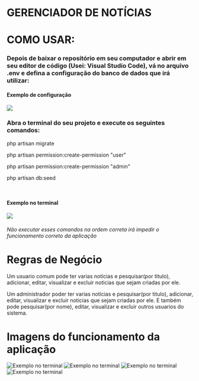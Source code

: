# GERENCIADOR DE NOTÍCIAS 

# COMO USAR: 

### Depois de baixar o repositório em seu computador e abrir em seu editor de código (Usei: Visual Studio Code), vá no arquivo .env e defina a configuração do banco de dados que irá utilizar:

#### Exemplo de configuração

![](https://github.com/fabriicioa/gerenciadorDeNoticias/blob/main/gerenciador-de-noticias/imagens_readme/6.png)


### Abra o terminal do seu projeto e execute os seguintes comandos:  

php artisan migrate

php artisan permission:create-permission "user"

php artisan permission:create-permission "admin"

php artisan db:seed

<br/>

#### Exemplo no terminal

![](https://github.com/fabriicioa/gerenciadorDeNoticias/blob/main/gerenciador-de-noticias/imagens_readme/5.png)
###### Não executar esses comandos na ordem correta irá impedir o funcionamento correto da aplicação

# Regras de Negócio

Um usuario comum pode ter varias notícias e pesquisar(por titulo), adicionar, editar, visualizar e excluir noticias que sejam criadas por ele.

Um administrador poder ter varias notícias e pesquisar(por titulo), adicionar, editar, visualizar e excluir noticias que sejam criadas por ele. E também pode pesquisar(por nome), editar, visualizar e excluir outros usuarios do sistema.


# Imagens do funcionamento da aplicação 

![Exemplo no terminal](https://github.com/fabriicioa/gerenciadorDeNoticias/blob/main/gerenciador-de-noticias/imagens_readme/1.png)
![Exemplo no terminal](https://github.com/fabriicioa/gerenciadorDeNoticias/blob/main/gerenciador-de-noticias/imagens_readme/4.png)
![Exemplo no terminal](https://github.com/fabriicioa/gerenciadorDeNoticias/blob/main/gerenciador-de-noticias/imagens_readme/2.png)
![Exemplo no terminal](https://github.com/fabriicioa/gerenciadorDeNoticias/blob/main/gerenciador-de-noticias/imagens_readme/3.png)

